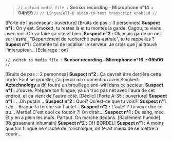 ﻿> `// upload media file :` **Sensor recording - Microphone n°14 :: 04h59** `//`
> `// LinguaCell-D audio-to-text transcript enabled //`

[Porte de l'ascenseur : ouverture]
[Bruits de pas :: 3 personnes]
**Suspect n°1 :** On y est. Smoked, tu restes là et tu montes la garde. Cagou, tu viens avec moi. On va faire ça vite et bien.
**Suspect n°2 :** Ok, mais garde un oeil sur l'astral. "Département de recherche para-astrale", tu te rappelles ?
**Supect n°1 :** Contente toi de localiser le serveur. Je crois que j'ai trouvé l'interupteur...
[Eclairage : on]

`// switch to media file :` **Sensor recording - Microphone n°16 :: 05h00** `//`

[Bruits de pas :: 2 personnes]
**Suspect n°2 :** Ça devrait être derrière cette porte. Faut se grouiller, j'ai perdu ma connection avec Smoked. **Aztechnology** a dû foutre un brouillage anti-wifi dans ce secteur.
**Suspect n°1 :** J'ouvre. Prépare ton flingue, ya un truc pas net avec l'aura de cet endroit, et ça vient de l'autre côté.
[Déclic]
[Porte A-35 : ouverture]
**Suspect n°1 :** ...Oh putain...
**Suspect n°2 :** Quoi? Qu'est-ce que tu vois?!
**Suspect n°1 :** Je... Braque ta torche sur l'autel...
**Suspect n°2 :** L'autel ? Tu veux dire ce tru... Merde! C'est quoi ce foutoir ?! On dirait...
**Suspect n°1 :** Du sang, mec. Et y en a plein les murs. Partout. On marche dedans.
[Raclement humide]
[Rugissement inhumain]
**Suspect n°2 :** OH BORDEL!
**Suspect n°1 :** À moins que ton flingue ne crache de l'orichalque, on ferait mieux de se mettre à courir...
